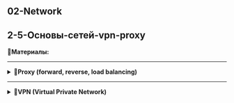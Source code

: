## 02-Network

## 2-5-Основы-сетей-vpn-proxy

📗**Материалы:**

---

<details>
<summary>📜<b>Proxy (forward, reverse, load balancing)</b></summary>

---

**Proxy** — это промежуточный сервер между клиентом и целевым ресурсом. Запросы сначала идут на прокси, а он уже перенаправляет их дальше.  

🔹**Зачем нужен:** анонимизация, кэширование, балансировка нагрузки, защита инфраструктуры.  

---



## Типы прокси по направлению проксируемого трафика

<img src="img/forward-reverse-proxy.png" alt="forward-reverse-proxy" width="700">

**1) Прямой прокси (Forward Proxy)** обслуживает **клиента** и скрывает его данные от внешних серверов.

**Место расположения**: Он располагается между клиентом (пользователем) и интернет-ресурсом (сервером)

**Задача**: Направляет запросы от клиента к целевому серверу. То есть, он работает от имени клиента, скрывая его настоящие IP-адрес и другие данные.

---

**Как работает:**

- Прямой прокси действует от имени клиентов, перенаправляя их запросы в интернет или другую сеть.

- Сервер, на который идет запрос, видит IP-адрес прокси, а не клиента.

---

**Пример использования:**

- Обход ограничений (например, доступ к заблокированным сайтам).

- Анонимизация трафика (скрытие IP-адреса клиента).

- Кэширование данных для ускорения доступа.

**Популярные инструменты:** Squid, 3proxy, TinyProxy.

---

**2) Обратный прокси (Reverse Proxy)** обслуживает **сервер** и скрывает данные о серверной инфраструктуре от клиентов.

**Место расположения**: Он находится между пользователем и сервером, к которому они пытаются подключиться. Прокси-сервер управляет запросами от клиентов и перенаправляет их на внутренние серверы.

**Задача**: Направляет запросы от пользователей к одному или нескольким внутренним серверам. Он не скрывает IP-адрес клиента, а наоборот — обрабатывает запросы от всех пользователей и передаёт их на внутренние ресурсы.

---

**Как работает:**

- Обратный прокси принимает запросы от клиентов и перенаправляет их на один или несколько серверов, находящихся за ним.

- Клиент не знает, куда именно идет запрос, так как обратный прокси скрывает внутреннюю инфраструктуру.

---

**Пример использования:**

- Балансировка нагрузки между несколькими серверами.

- Кэширование статических ресурсов.

- Защита серверов от прямого доступа из интернета.

**Популярные инструменты:**

- Nginx, Apache (mod_proxy), HAProxy.

---

**3) Прокси для балансировки нагрузки (Load Balancer)** распределяет запросы между несколькими серверами для балансировки нагрузки и повышения производительности. Это часто используется в крупных веб-приложениях или сервисах с высокой нагрузкой.

<img src="img/lb-proxy.png" alt="lb-proxy" width="700">

**Как работает:**

- Распределяет запросы между несколькими серверами для повышения производительности и отказоустойчивости.

---

**Пример использования:**

- Распределение нагрузки на веб-сервера.

- Обеспечение высокой доступности сервисов.

**Популярные инструменты:**

- HAProxy, Nginx, Apache (mod_proxy_balancer).

</details>

---

<details>
<summary>📜<b>VPN (Virtual Private Network)</b></summary>

---

**VPN** — это технология, которая шифрует соединение и создаёт **туннель между клиентом и сервером** поверх публичной сети.  

🔹**Как работает:**  
- Клиент шифрует трафик  
- Трафик идёт по туннелю до VPN-сервера  
- Сервер расшифровывает и пересылает в подсеть или интернет  

---

**Основные протоколы VPN:**
- **IPSec** — защищённый на сетевом уровне  
- **OpenVPN** — популярный, кроссплатформенный  
- **WireGuard** — современный, быстрый, с минимальным кодом  
- **L2TP/PPTP** — устаревшие, почти не применяются  

Split-tunneling (раздельная маршрутизация):
Позволяет направлять через VPN **только часть трафика**, а остальное — напрямую.  

> Например: весь трафик в `10.0.0.0/8` идёт через VPN, а обычный интернет — без него.  

Используется для экономии трафика и ускорения работы.  

</details>